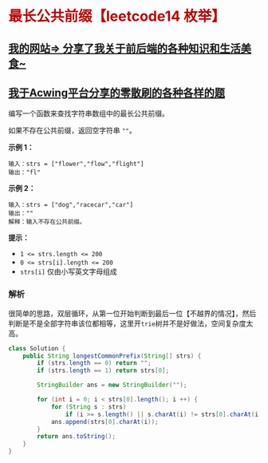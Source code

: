 # <font color='bb000'>最长公共前缀【leetcode14 枚举】</font>

## [我的网站=> 分享了我关于前后端的各种知识和生活美食~](https://www.fanxy.cloud)

## [我于Acwing平台分享的零散刷的各种各样的题](https://www.acwing.com/blog/content/33005/) 

编写一个函数来查找字符串数组中的最长公共前缀。

如果不存在公共前缀，返回空字符串 `""`。

 

**示例 1：**

```
输入：strs = ["flower","flow","flight"]
输出："fl"
```

**示例 2：**

```
输入：strs = ["dog","racecar","car"]
输出：""
解释：输入不存在公共前缀。
```

 

**提示：**

- `1 <= strs.length <= 200`
- `0 <= strs[i].length <= 200`
- `strs[i]` 仅由小写英文字母组成



### 解析 

很简单的思路，双层循环，从第一位开始判断到最后一位【不越界的情况】，然后判断是不是全部字符串该位都相等，这里开`trie`树并不是好做法，空间复杂度太高。

```java
class Solution {
    public String longestCommonPrefix(String[] strs) {
        if (strs.length == 0) return "";
        if (strs.length == 1) return strs[0];

        StringBuilder ans = new StringBuilder("");

        for (int i = 0; i < strs[0].length(); i ++) {
            for (String s : strs) 
                if (i >= s.length() || s.charAt(i) != strs[0].charAt(i)) return ans.toString();
            ans.append(strs[0].charAt(i));
        }
        return ans.toString();
    }
}
```

